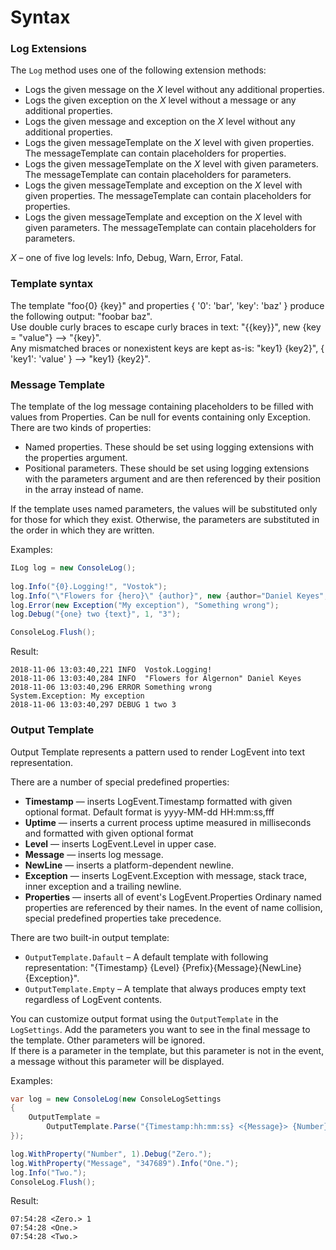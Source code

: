 # Syntax

### Log Extensions

The `Log`  method uses one of the following extension methods:

* Logs the given message on the _X_ level without any additional properties. 
* Logs the given exception on the _X_ level without a message or any additional properties. 
* Logs the given message and exception on the _X_ level without any additional properties. 
* Logs the given messageTemplate on the _X_ level with given properties. The messageTemplate can contain placeholders for properties. 
* Logs the given messageTemplate on the _X_ level with given parameters. The messageTemplate can contain placeholders for parameters. 
* Logs the given messageTemplate and exception on the _X_ level with given properties. The messageTemplate can contain placeholders for properties. 
* Logs the given messageTemplate and exception on the _X_ level with given parameters. The messageTemplate can contain placeholders for parameters.

_X_ – one of five log levels: Info, Debug, Warn, Error, Fatal.

### Template syntax

The template "foo{0} {key}" and properties { '0': 'bar', 'key': 'baz' } produce the following output: "foobar baz".  
Use double curly braces to escape curly braces in text: "{{key}}", new {key = "value"} --&gt; "{key}".  
Any mismatched braces or nonexistent keys are kept as-is: "key1} {key2}", { 'key1': 'value' } --&gt; "key1} {key2}".

### Message Template

The template of the log message containing placeholders to be filled with values from Properties. Can be null for events containing only Exception.  
There are two kinds of properties: 

* Named properties. These should be set using logging extensions with the properties argument. 
* Positional parameters. These should be set using logging extensions with the parameters argument and are then referenced by their position in the array instead of name.

If the template uses named parameters, the values will be substituted only for those for which they exist. Otherwise, the parameters are substituted in the order in which they are written.

Examples:

```csharp
ILog log = new ConsoleLog();
            
log.Info("{0}.Logging!", "Vostok");
log.Info("\"Flowers for {hero}\" {author}", new {author="Daniel Keyes", hero="Algernon"});
log.Error(new Exception("My exception"), "Something wrong");
log.Debug("{one} two {text}", 1, "3");

ConsoleLog.Flush();
```

Result:

```aspnet
2018-11-06 13:03:40,221 INFO  Vostok.Logging!
2018-11-06 13:03:40,284 INFO  "Flowers for Algernon" Daniel Keyes
2018-11-06 13:03:40,296 ERROR Something wrong
System.Exception: My exception
2018-11-06 13:03:40,297 DEBUG 1 two 3
```

### Output Template

Output Template represents a pattern used to render LogEvent into text representation.

There are a number of special predefined properties:

* **Timestamp** — inserts LogEvent.Timestamp formatted with given optional format. Default format is yyyy-MM-dd HH:mm:ss,fff 
* **Uptime** — inserts a current process uptime measured in milliseconds and formatted with given optional format 
* **Level** — inserts LogEvent.Level in upper case. 
* **Message** — inserts log message. 
* **NewLine** — inserts a platform-dependent newline. 
* **Exception** — inserts LogEvent.Exception with message, stack trace, inner exception and a trailing newline. 
* **Properties** — inserts all of event's LogEvent.Properties Ordinary named properties are referenced by their names. In the event of name collision, special predefined properties take precedence.

There are two built-in output template:

* `OutputTemplate.Dafault` – A default template with following representation:  "{Timestamp} {Level} {Prefix}{Message}{NewLine}{Exception}". 
* `OutputTemplate.Empty` – A template that always produces empty text regardless of LogEvent contents.

You can customize output format using the `OutputTemplate` in the `LogSettings`.  Add the parameters you want to see in the final message to the template. Other parameters will be ignored.  
If there is a parameter in the template, but this parameter is not in the event, a message without this parameter will be displayed.

Examples:

```csharp
var log = new ConsoleLog(new ConsoleLogSettings
{
    OutputTemplate =
        OutputTemplate.Parse("{Timestamp:hh:mm:ss} <{Message}> {Number}{NewLine}")
});

log.WithProperty("Number", 1).Debug("Zero.");
log.WithProperty("Message", "347689").Info("One.");
log.Info("Two.");
ConsoleLog.Flush();
```

Result:

```aspnet
07:54:28 <Zero.> 1
07:54:28 <One.> 
07:54:28 <Two.> 
```

